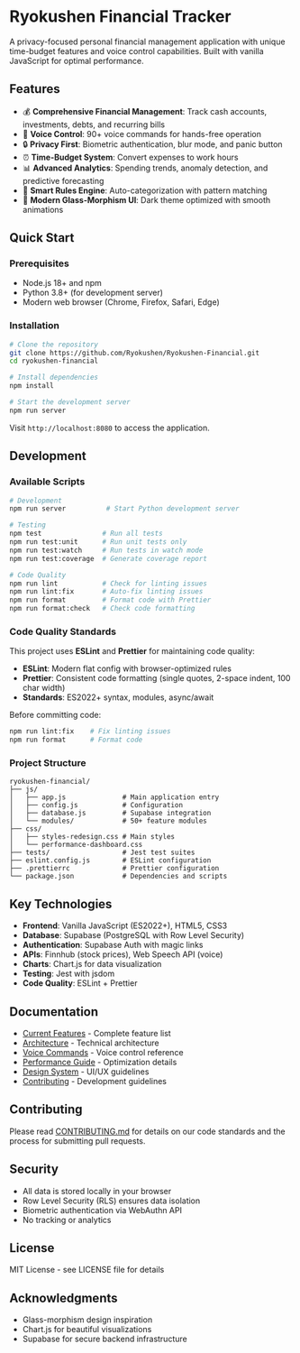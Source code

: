 # Ryokushen Financial Tracker

A privacy-focused personal financial management application with unique time-budget features and voice control capabilities. Built with vanilla JavaScript for optimal performance.

## Features

- 💰 **Comprehensive Financial Management**: Track cash accounts, investments, debts, and recurring bills
- 🎤 **Voice Control**: 90+ voice commands for hands-free operation
- 🔒 **Privacy First**: Biometric authentication, blur mode, and panic button
- ⏰ **Time-Budget System**: Convert expenses to work hours
- 📊 **Advanced Analytics**: Spending trends, anomaly detection, and predictive forecasting
- 🤖 **Smart Rules Engine**: Auto-categorization with pattern matching
- 🎨 **Modern Glass-Morphism UI**: Dark theme optimized with smooth animations

## Quick Start

### Prerequisites

- Node.js 18+ and npm
- Python 3.8+ (for development server)
- Modern web browser (Chrome, Firefox, Safari, Edge)

### Installation

```bash
# Clone the repository
git clone https://github.com/Ryokushen/Ryokushen-Financial.git
cd ryokushen-financial

# Install dependencies
npm install

# Start the development server
npm run server
```

Visit `http://localhost:8080` to access the application.

## Development

### Available Scripts

```bash
# Development
npm run server          # Start Python development server

# Testing
npm test               # Run all tests
npm run test:unit      # Run unit tests only
npm run test:watch     # Run tests in watch mode
npm run test:coverage  # Generate coverage report

# Code Quality
npm run lint           # Check for linting issues
npm run lint:fix       # Auto-fix linting issues
npm run format         # Format code with Prettier
npm run format:check   # Check code formatting
```

### Code Quality Standards

This project uses **ESLint** and **Prettier** for maintaining code quality:

- **ESLint**: Modern flat config with browser-optimized rules
- **Prettier**: Consistent code formatting (single quotes, 2-space indent, 100 char width)
- **Standards**: ES2022+ syntax, modules, async/await

Before committing code:
```bash
npm run lint:fix    # Fix linting issues
npm run format      # Format code
```

### Project Structure

```
ryokushen-financial/
├── js/
│   ├── app.js              # Main application entry
│   ├── config.js           # Configuration
│   ├── database.js         # Supabase integration
│   └── modules/            # 50+ feature modules
├── css/
│   ├── styles-redesign.css # Main styles
│   └── performance-dashboard.css
├── tests/                  # Jest test suites
├── eslint.config.js        # ESLint configuration
├── .prettierrc             # Prettier configuration
└── package.json            # Dependencies and scripts
```

## Key Technologies

- **Frontend**: Vanilla JavaScript (ES2022+), HTML5, CSS3
- **Database**: Supabase (PostgreSQL with Row Level Security)
- **Authentication**: Supabase Auth with magic links
- **APIs**: Finnhub (stock prices), Web Speech API (voice)
- **Charts**: Chart.js for data visualization
- **Testing**: Jest with jsdom
- **Code Quality**: ESLint + Prettier

## Documentation

- [Current Features](current-features.md) - Complete feature list
- [Architecture](architecture.md) - Technical architecture
- [Voice Commands](voice-commands.md) - Voice control reference
- [Performance Guide](performance-guide.md) - Optimization details
- [Design System](design-system.md) - UI/UX guidelines
- [Contributing](CONTRIBUTING.md) - Development guidelines

## Contributing

Please read [CONTRIBUTING.md](CONTRIBUTING.md) for details on our code standards and the process for submitting pull requests.

## Security

- All data is stored locally in your browser
- Row Level Security (RLS) ensures data isolation
- Biometric authentication via WebAuthn API
- No tracking or analytics

## License

MIT License - see LICENSE file for details

## Acknowledgments

- Glass-morphism design inspiration
- Chart.js for beautiful visualizations
- Supabase for secure backend infrastructure